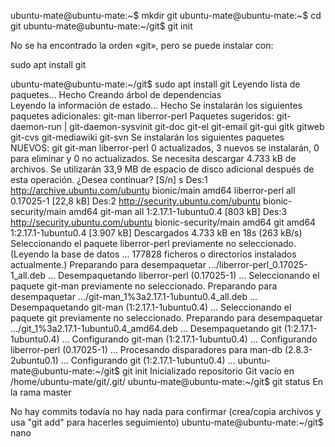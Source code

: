 
ubuntu-mate@ubuntu-mate:~$ mkdir git
ubuntu-mate@ubuntu-mate:~$ cd git
ubuntu-mate@ubuntu-mate:~/git$ git init


No se ha encontrado la orden «git», pero se puede instalar con:


sudo apt install git

ubuntu-mate@ubuntu-mate:~/git$ sudo apt install git
Leyendo lista de paquetes... Hecho
Creando árbol de dependencias       
Leyendo la información de estado... Hecho
Se instalarán los siguientes paquetes adicionales:
  git-man liberror-perl
Paquetes sugeridos:
  git-daemon-run | git-daemon-sysvinit git-doc git-el git-email git-gui gitk
  gitweb git-cvs git-mediawiki git-svn
Se instalarán los siguientes paquetes NUEVOS:
  git git-man liberror-perl
0 actualizados, 3 nuevos se instalarán, 0 para eliminar y 0 no actualizados.
Se necesita descargar 4.733 kB de archivos.
Se utilizarán 33,9 MB de espacio de disco adicional después de esta operación.
¿Desea continuar? [S/n] s
Des:1 http://archive.ubuntu.com/ubuntu bionic/main amd64 liberror-perl all 0.17025-1 [22,8 kB]
Des:2 http://security.ubuntu.com/ubuntu bionic-security/main amd64 git-man all 1:2.17.1-1ubuntu0.4 [803 kB]
Des:3 http://security.ubuntu.com/ubuntu bionic-security/main amd64 git amd64 1:2.17.1-1ubuntu0.4 [3.907 kB]
Descargados 4.733 kB en 18s (263 kB/s)                                         
Seleccionando el paquete liberror-perl previamente no seleccionado.
(Leyendo la base de datos ... 177828 ficheros o directorios instalados actualmente.)
Preparando para desempaquetar .../liberror-perl_0.17025-1_all.deb ...
Desempaquetando liberror-perl (0.17025-1) ...
Seleccionando el paquete git-man previamente no seleccionado.
Preparando para desempaquetar .../git-man_1%3a2.17.1-1ubuntu0.4_all.deb ...
Desempaquetando git-man (1:2.17.1-1ubuntu0.4) ...
Seleccionando el paquete git previamente no seleccionado.
Preparando para desempaquetar .../git_1%3a2.17.1-1ubuntu0.4_amd64.deb ...
Desempaquetando git (1:2.17.1-1ubuntu0.4) ...
Configurando git-man (1:2.17.1-1ubuntu0.4) ...
Configurando liberror-perl (0.17025-1) ...
Procesando disparadores para man-db (2.8.3-2ubuntu0.1) ...
Configurando git (1:2.17.1-1ubuntu0.4) ...
ubuntu-mate@ubuntu-mate:~/git$ git init
Inicializado repositorio Git vacío en /home/ubuntu-mate/git/.git/
ubuntu-mate@ubuntu-mate:~/git$ git status
En la rama master

No hay commits todavía
no hay nada para confirmar (crea/copia archivos y usa "git add" para hacerles seguimiento)
ubuntu-mate@ubuntu-mate:~/git$ nano

